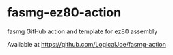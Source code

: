# fasmg-ez80-action
fasmg GitHub action and template for ez80 assembly

Avaliable at https://github.com/LogicalJoe/fasmg-action
